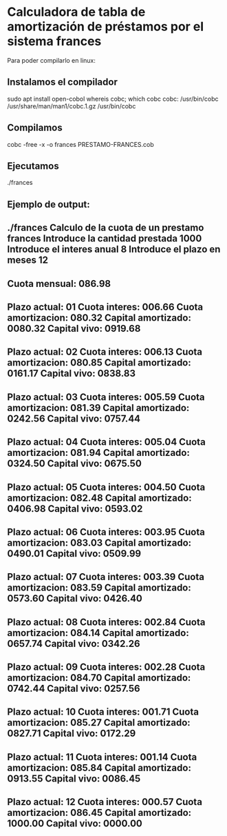 # Calculadora de tabla de amortización de préstamos por el sistema frances

Para poder compilarlo en linux:

## Instalamos el compilador
sudo apt install open-cobol
whereis cobc; which cobc
cobc: /usr/bin/cobc /usr/share/man/man1/cobc.1.gz
/usr/bin/cobc

## Compilamos
cobc -free -x -o frances PRESTAMO-FRANCES.cob

## Ejecutamos
./frances

## Ejemplo de output:

./frances
Calculo de la cuota de un prestamo frances
Introduce la cantidad prestada
1000
Introduce el interes anual
8
Introduce el plazo en meses
12
------------------------
Cuota mensual: 086.98
------------------------
Plazo actual: 01
Cuota interes: 006.66
Cuota amortizacion: 080.32
Capital amortizado: 0080.32
Capital vivo: 0919.68
------------------------
Plazo actual: 02
Cuota interes: 006.13
Cuota amortizacion: 080.85
Capital amortizado: 0161.17
Capital vivo: 0838.83
------------------------
Plazo actual: 03
Cuota interes: 005.59
Cuota amortizacion: 081.39
Capital amortizado: 0242.56
Capital vivo: 0757.44
------------------------
Plazo actual: 04
Cuota interes: 005.04
Cuota amortizacion: 081.94
Capital amortizado: 0324.50
Capital vivo: 0675.50
------------------------
Plazo actual: 05
Cuota interes: 004.50
Cuota amortizacion: 082.48
Capital amortizado: 0406.98
Capital vivo: 0593.02
------------------------
Plazo actual: 06
Cuota interes: 003.95
Cuota amortizacion: 083.03
Capital amortizado: 0490.01
Capital vivo: 0509.99
------------------------
Plazo actual: 07
Cuota interes: 003.39
Cuota amortizacion: 083.59
Capital amortizado: 0573.60
Capital vivo: 0426.40
------------------------
Plazo actual: 08
Cuota interes: 002.84
Cuota amortizacion: 084.14
Capital amortizado: 0657.74
Capital vivo: 0342.26
------------------------
Plazo actual: 09
Cuota interes: 002.28
Cuota amortizacion: 084.70
Capital amortizado: 0742.44
Capital vivo: 0257.56
------------------------
Plazo actual: 10
Cuota interes: 001.71
Cuota amortizacion: 085.27
Capital amortizado: 0827.71
Capital vivo: 0172.29
------------------------
Plazo actual: 11
Cuota interes: 001.14
Cuota amortizacion: 085.84
Capital amortizado: 0913.55
Capital vivo: 0086.45
------------------------
Plazo actual: 12
Cuota interes: 000.57
Cuota amortizacion: 086.45
Capital amortizado: 1000.00
Capital vivo: 0000.00
------------------------
